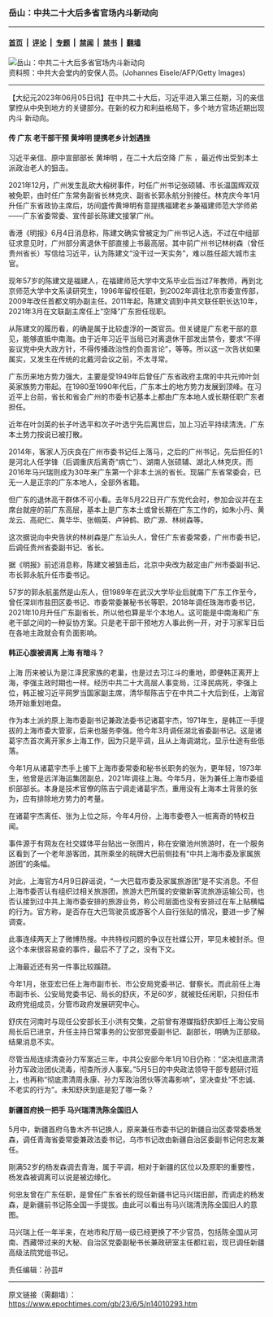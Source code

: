 ### 岳山：中共二十大后多省官场内斗新动向

---

#### [首页](../../../..?n14010293) &nbsp;|&nbsp; [评论](../../../../../epoch-comment?n14010293) &nbsp;|&nbsp; [专题](../../../../../epoch-special?n14010293) &nbsp;|&nbsp; [禁闻](../../../../../epoch-news?n14010293) &nbsp;|&nbsp; [禁书](../../../../../books?n14010293) &nbsp;|&nbsp; [翻墙](https://github.com/gfw-breaker/nogfw/blob/master/README.md?n14010293)


<div><img alt="岳山：中共二十大后多省官场内斗新动向" class="attachment-djy_600_400 size-djy_600_400 wp-post-image" src="https://i.epochtimes.com/assets/uploads/2016/03/1603081346562320-600x400.jpg"/>
<div class="caption">
 资料照：中共大会堂内的安保人员。(Johannes Eisele/AFP/Getty Images)
</div></div><hr/><div class="post_content" id="artbody" itemprop="articleBody">
 <!-- article content begin -->
 <p>
  【大纪元2023年06月05日讯】在中共二十大后，习近平进入第三任期，习的亲信掌控从中央到地方的关键部分。在新的权力和利益格局下，多个地方官场近期出现
  <ok href="https://www.epochtimes.com/gb/tag/%E5%86%85%E6%96%97.html">
   内斗
  </ok>
  新动向。
 </p>
 <h4>
  传
  <ok href="https://www.epochtimes.com/gb/tag/%E5%B9%BF%E4%B8%9C.html">
   广东
  </ok>
  老干部干预
  <ok href="https://www.epochtimes.com/gb/tag/%E9%BB%84%E5%9D%A4%E6%98%8E.html">
   黄坤明
  </ok>
  提携老乡计划遇挫
 </h4>
 <p>
  习近平亲信、原中宣部部长
  <ok href="https://www.epochtimes.com/gb/tag/%E9%BB%84%E5%9D%A4%E6%98%8E.html">
   黄坤明
  </ok>
  ，在二十大后空降
  <ok href="https://www.epochtimes.com/gb/tag/%E5%B9%BF%E4%B8%9C.html">
   广东
  </ok>
  ，最近传出受到本土派政治老人的狙击。
 </p>
 <p>
  2021年12月，广州发生乱砍大榕树事件，时任广州书记张硕辅、市长温国辉双双被免职，由时任广东常务副省长林克庆、副省长郭永航分别接任。林克庆今年1月升任广东省政协主席后，坊间盛传黄坤明有意提携福建老乡兼福建师范大学师弟——广东省委常委、宣传部长陈建文接掌广州。
 </p>
 <p>
  香港《明报》6月4日消息称，陈建文确实曾被定为广州书记人选，不过在中组部征求意见时，广州部分离退休干部直接上书最高层。其中前广州书记林树森（曾任贵州省长）写信给习近平，认为陈建文“没干过一天实务”，难以胜任超大城市主官。
 </p>
 <p>
  现年57岁的陈建文是福建人，在福建师范大学中文系毕业后当过7年教师，再到北京师范大学中文系读研究生，1996年留校任职，到2002年调往北京市委宣传部，2009年改任首都文明办副主任。2011年起，陈建文调到中共文联任职长达10年，2021年3月在文联副主席任上“空降”广东担任现职。
 </p>
 <p>
  从陈建文的履历看，的确是属于比较虚浮的一类官员。但关键是广东老干部的意见，能够直抵中南海。由于近年习近平当局已对离退休干部发出禁令，要求“不得妄议党中央大政方针，不得传播政治性的负面言论”，等等。所以这一次告状如果属实，又发生在传统的北戴河会议之前，不太寻常。
 </p>
 <p>
  广东历来地方势力强大，主要是受1949年后曾任广东省政府主席的中共元帅叶剑英家族势力带起。在1980至1990年代后，广东本土的地方势力发展到顶峰。在习近平上台前，省长和省会广州的市委书记基本上都由广东本地人或长期任职广东者担任。
 </p>
 <p>
  近年在叶剑英的长子叶选平和次子叶选宁先后离世后，加上习近平持续清洗，广东本土势力按说已被打散。
 </p>
 <p>
  2014年，客家人万庆良在广州市委书记任上落马，之后的广州书记，先后担任的1是河北人任学锋（后调重庆后离奇“病亡”）、湖南人张硕辅、湖北人林克庆。而2016年马兴瑞则成为30年来广东第一个非本土派的省长。现届广东省常委会，已无一人是正宗的广东本地人，全部外省籍。
 </p>
 <p>
  但广东的退休高干群体不可小看。去年5月22日开广东党代会时，参加会议并在主席台就座的前广东高层，基本上是广东本土或曾长期在广东工作的，如朱小丹、黄龙云、高祀仁、黄华华、张帼英、卢钟鹤、欧广源、林树森等。
 </p>
 <p>
  这次据说向中央告状的林树森是广东汕头人，曾任广东省委常委，广州市委书记，后调任贵州省委副书记、省长。
 </p>
 <p>
  据《明报》前述消息称，陈建文被狙击后，北京中央改为敲定由广州市委副书记、市长郭永航升任市委书记。
 </p>
 <p>
  57岁的郭永航虽然是山东人，但1989年在武汉大学毕业后就南下广东工作至今，曾任深圳市盐田区委书记、市委常委兼秘书长等职，2018年调任珠海市委书记，2021年10月升任广东副省长，所以他也算是半个本地人。这可能是中南海和广东老干部之间的一种妥协方案。只是老干部干预地方人事此例一开，对于习家军日后在各地主政就会有负面影响。
 </p>
 <h4>
  韩正心腹被调离
  <ok href="https://www.epochtimes.com/gb/tag/%E4%B8%8A%E6%B5%B7.html">
   上海
  </ok>
  有暗斗？
 </h4>
 <p>
  <ok href="https://www.epochtimes.com/gb/tag/%E4%B8%8A%E6%B5%B7.html">
   上海
  </ok>
  历来被认为是江泽民家族的老巢，也是过去习江斗的重地，即便韩正离开上海，李强主政时期也一样。经历中共二十大高层人事变局，江泽民病死，李强上位，韩正被习近平网罗当国家副主席，清华帮陈吉宁在中共二十大后到任，上海官场开始重划地盘。
 </p>
 <p>
  作为本土派的原上海市委副书记兼政法委书记诸葛宇杰，1971年生，是韩正一手提拔的上海市委大管家，后来也服务李强。他今年3月调任湖北省委副书记。这是诸葛宇杰首次离开家乡上海工作，因为只是平调，且从上海调湖北，显示仕途有些低落。
 </p>
 <p>
  今年1月从诸葛宇杰手上接下上海市委常委和秘书长职务的张为，更年轻，1973年生，他曾是远洋海运集团副总，2021年调往上海。今年5月，张为兼任上海市委组织部部长。本身是技术官僚的陈吉宁调走诸葛宇杰，重用没有上海本土背景的张为，应有排除地方势力的考量。
 </p>
 <p>
  在诸葛宇杰离任、张为上位之际，今年4月份，上海市委卷入一桩离奇的特权丑闻。
 </p>
 <p>
  事件源于有网友在社交媒体平台贴出一张图片，称在安徽池州旅游时，在一个服务区看到了一个老年游客团，其所乘坐的皖牌大巴前侧挂有“中共上海市委及家属旅游团”的条幅。
 </p>
 <p>
  对此，上海官方4月9日辟谣说，“一大巴载市委及家属旅游团”是不实消息。不但上海市委否认有组织过相关旅游团，旅游大巴所属的安徽新客流旅游运输公司，也否认接到过中共上海市委安排的旅游业务，称公司层面也没有安排过在车上贴横幅的行为。官方称，是否存在大巴驾驶员或游客个人自行张贴的情况，要进一步了解调查。
 </p>
 <p>
  此事连续两天上了微博热搜。中共特权问题的争议在社媒公开，罕见未被封杀。但这个本来很容易查的事件，最后不了了之，没有下文。
 </p>
 <p>
  上海最近还有另一件事比较蹊跷。
 </p>
 <p>
  今年1月，张亚宏已任上海市副市长、市公安局党委书记、督察长。而此前任上海市副市长、公安局党委书记、局长的舒庆，不足60岁，就被贬任闲职，只担任市政府党组成员，分管市政府发展研究中心。
 </p>
 <p>
  舒庆在河南时与现任公安部长王小洪有交集，之前曾有港媒指舒庆卸任上海公安局局长后已进京，升任主持日常事务的公安部党委副书记、副部长，明确为正部级。结果消息不实。
 </p>
 <p>
  尽管当局连续清查孙力军案近三年，中共公安部今年1月10日仍称：“坚决彻底肃清孙力军政治团伙流毒，彻查所涉人事案。”5月5日的中央政法领导干部专题研讨班上，也再称“彻底肃清周永康、孙力军政治团伙等流毒影响”，坚决查处“不忠诚、不老实的行为”。未知舒庆到底是犯了哪一条？
 </p>
 <h4>
  新疆首府换一把手 马兴瑞清洗陈全国旧人
 </h4>
 <p>
  5月中，新疆首府乌鲁木齐书记换人，原来兼任市委书记的新疆自治区委常委杨发森，调任青海省委常委兼政法委书记，乌市书记改由新疆自治区委副书记何忠友兼任。
 </p>
 <p>
  刚满52岁的杨发森调去青海，属于平调，相对于新疆的区位以及原职的重要性，杨发森被调离可以说是被边缘化。
 </p>
 <p>
  何忠友曾在广东任职，是曾任广东省长的现任新疆书记马兴瑞旧部，而调走的杨发森，是新疆前书记陈全国一手提拔。由此可以看出有马兴瑞清洗陈全国旧人的意图。
 </p>
 <p>
  马兴瑞上任一年半来，在地市和厅局一级已经更换了不少官员，包括陈全国从河南、西藏带过来的大秘、自治区党委副秘书长兼政研室主任都红岩，现已调任新疆高级法院党组书记。
 </p>
 <p>
  责任编辑：孙芸#
 </p>
 <!-- article content end -->
 <div id="below_article_ad">
 </div>
</div>


---

原文链接（需翻墙）：https://www.epochtimes.com/gb/23/6/5/n14010293.htm